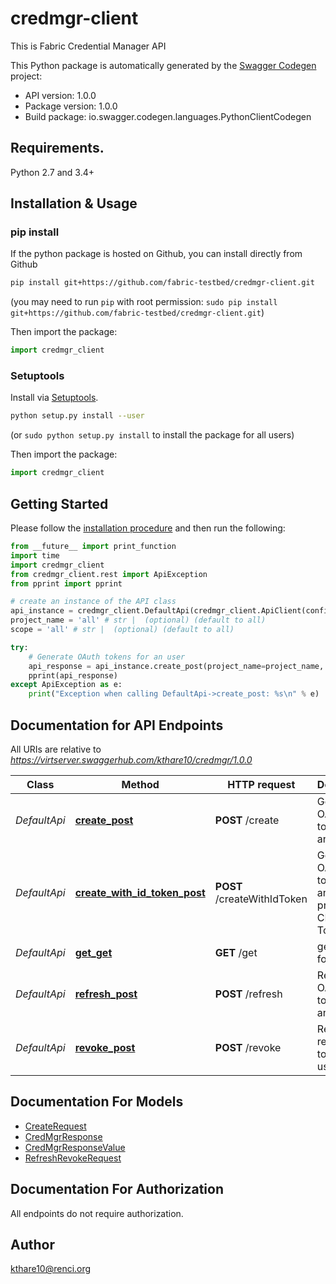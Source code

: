 # credmgr-client
This is Fabric Credential Manager API

This Python package is automatically generated by the [Swagger Codegen](https://github.com/swagger-api/swagger-codegen) project:

- API version: 1.0.0
- Package version: 1.0.0
- Build package: io.swagger.codegen.languages.PythonClientCodegen

## Requirements.

Python 2.7 and 3.4+

## Installation & Usage
### pip install

If the python package is hosted on Github, you can install directly from Github

```sh
pip install git+https://github.com/fabric-testbed/credmgr-client.git
```
(you may need to run `pip` with root permission: `sudo pip install git+https://github.com/fabric-testbed/credmgr-client.git`)

Then import the package:
```python
import credmgr_client 
```

### Setuptools

Install via [Setuptools](http://pypi.python.org/pypi/setuptools).

```sh
python setup.py install --user
```
(or `sudo python setup.py install` to install the package for all users)

Then import the package:
```python
import credmgr_client
```

## Getting Started

Please follow the [installation procedure](#installation--usage) and then run the following:

```python
from __future__ import print_function
import time
import credmgr_client
from credmgr_client.rest import ApiException
from pprint import pprint

# create an instance of the API class
api_instance = credmgr_client.DefaultApi(credmgr_client.ApiClient(configuration))
project_name = 'all' # str |  (optional) (default to all)
scope = 'all' # str |  (optional) (default to all)

try:
    # Generate OAuth tokens for an user
    api_response = api_instance.create_post(project_name=project_name, scope=scope)
    pprint(api_response)
except ApiException as e:
    print("Exception when calling DefaultApi->create_post: %s\n" % e)

```

## Documentation for API Endpoints

All URIs are relative to *https://virtserver.swaggerhub.com/kthare10/credmgr/1.0.0*

Class | Method | HTTP request | Description
------------ | ------------- | ------------- | -------------
*DefaultApi* | [**create_post**](docs/DefaultApi.md#create_post) | **POST** /create | Generate OAuth tokens for an user
*DefaultApi* | [**create_with_id_token_post**](docs/DefaultApi.md#create_with_id_token_post) | **POST** /createWithIdToken | Generate OAuth tokens for an user provided CILogon ID Token
*DefaultApi* | [**get_get**](docs/DefaultApi.md#get_get) | **GET** /get | get tokens for an user
*DefaultApi* | [**refresh_post**](docs/DefaultApi.md#refresh_post) | **POST** /refresh | Refresh OAuth tokens for an user
*DefaultApi* | [**revoke_post**](docs/DefaultApi.md#revoke_post) | **POST** /revoke | Revoke a refresh token for an user


## Documentation For Models

 - [CreateRequest](docs/CreateRequest.md)
 - [CredMgrResponse](docs/CredMgrResponse.md)
 - [CredMgrResponseValue](docs/CredMgrResponseValue.md)
 - [RefreshRevokeRequest](docs/RefreshRevokeRequest.md)


## Documentation For Authorization

 All endpoints do not require authorization.


## Author

kthare10@renci.org

